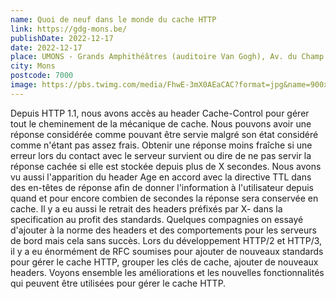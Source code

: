 ```yaml
---
name: Quoi de neuf dans le monde du cache HTTP
link: https://gdg-mons.be/
publishDate: 2022-12-17
date: 2022-12-17
place: UMONS - Grands Amphithéâtres (auditoire Van Gogh), Av. du Champ de Mars
city: Mons
postcode: 7000
image: https://pbs.twimg.com/media/FhwE-3mX0AEaCAC?format=jpg&name=900x900
---
```


Depuis HTTP 1.1, nous avons accès au header Cache-Control pour gérer tout le cheminement de la mécanique de cache. Nous pouvons avoir une réponse considérée comme pouvant être servie malgré son état considéré comme n'étant pas assez frais. Obtenir une réponse moins fraîche si une erreur lors du contact avec le serveur survient ou dire de ne pas servir la réponse cachée si elle est stockée depuis plus de X secondes. Nous avons vu aussi l'apparition du header Age en accord avec la directive TTL dans des en-têtes de réponse afin de donner l'information à l'utilisateur depuis quand et pour encore combien de secondes la réponse sera conservée en cache. Il y a eu aussi le retrait des headers préfixés par X- dans la specification au profit des standards. Quelques compagnies on essayé d'ajouter à la norme des headers et des comportements pour les serveurs de bord mais cela sans succès. Lors du développement HTTP/2 et HTTP/3, il y a eu énormément de RFC soumises pour ajouter de nouveaux standards pour gérer le cache HTTP, grouper les clés de cache, ajouter de nouveaux headers. Voyons ensemble les améliorations et les nouvelles fonctionnalités qui peuvent être utilisées pour gérer le cache HTTP.